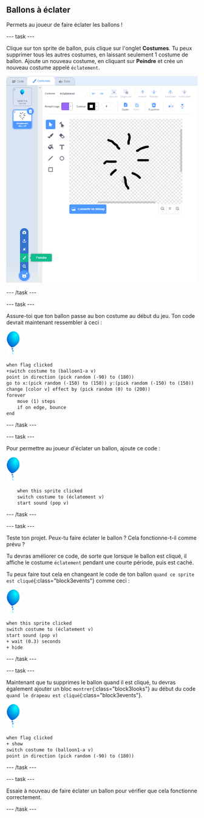 ## Ballons à éclater

Permets au joueur de faire éclater les ballons !

--- task ---

Clique sur ton sprite de ballon, puis clique sur l'onglet **Costumes**. Tu peux supprimer tous les autres costumes, en laissant seulement 1 costume de ballon. Ajoute un nouveau costume, en cliquant sur **Peindre** et crée un nouveau costume appelé `éclatement`.

![costume de ballon appelé éclatement](images/balloons-costume.png)

--- /task ---

--- task ---

Assure-toi que ton ballon passe au bon costume au début du jeu. Ton code devrait maintenant ressembler à ceci :

![sprite ballon](images/balloon-sprite.png)

```blocks3
when flag clicked
+switch costume to (balloon1-a v)
point in direction (pick random (-90) to (180))
go to x:(pick random (-150) to (150)) y:(pick random (-150) to (150))
change [color v] effect by (pick random (0) to (200))
forever
    move (1) steps
    if on edge, bounce
end
```

--- /task ---

--- task ---

Pour permettre au joueur d'éclater un ballon, ajoute ce code :

![sprite ballon](images/balloon-sprite.png)

```blocks3
    when this sprite clicked
    switch costume to (éclatement v)
    start sound (pop v)
```

--- /task ---

--- task ---

Teste ton projet. Peux-tu faire éclater le ballon ? Cela fonctionne-t-il comme prévu ?

Tu devras améliorer ce code, de sorte que lorsque le ballon est cliqué, il affiche le costume `éclatement` pendant une courte période, puis est caché.

Tu peux faire tout cela en changeant le code de ton ballon `quand ce sprite est cliqué`{:class="block3events"} comme ceci :

![sprite ballon](images/balloon-sprite.png)

```blocks3
when this sprite clicked
switch costume to (éclatement v)
start sound (pop v)
+ wait (0.3) seconds
+ hide
```

--- /task ---

--- task ---

Maintenant que tu supprimes le ballon quand il est cliqué, tu devras également ajouter un bloc `montrer`{:class="block3looks"} au début du code `quand le drapeau est cliqué`{:class="block3events"}.

![sprite ballon](images/balloon-sprite.png)

```blocks3
when flag clicked
+ show
switch costume to (balloon1-a v)
point in direction (pick random (-90) to (180))
```

--- /task ---

--- task ---

Essaie à nouveau de faire éclater un ballon pour vérifier que cela fonctionne correctement.

--- /task ---
